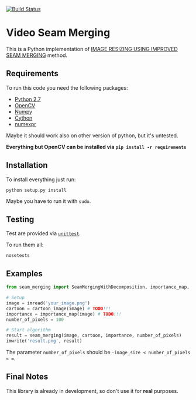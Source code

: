 [![Build Status](https://travis-ci.org/PNProductions/video-seam-merging.svg?branch=master)](https://travis-ci.org/PNProductions/video-seam-merging)

Video Seam Merging
======
This is a Python implementation of [IMAGE RESIZING USING IMPROVED SEAM MERGING](http://www.mirlab.org/conference_papers/International_Conference/ICASSP%202012/pdfs/0001261.pdf) method.

Requirements
------------------
To run this code you need the following packages:

* [Python 2.7](https://www.python.org/download/releases/2.7/)
* [OpenCV](http://opencv.org/)
* [Numpy](http://www.numpy.org/)
* [Cython](https://github.com/pmneila/PyMaxflow)
* [numexpr](https://github.com/pydata/numexpr)

Maybe it should work also on other version of python, but it's untested.

**Everything but OpenCV can be installed via `pip install -r requirements`**

Installation
-----------------
To install everything just run:

```shell
python setup.py install
```

Maybe you have to run it with `sudo`.

Testing
-----------------
Test are provided via [`unittest`](https://docs.python.org/2/library/unittest.html).

To run them all:

```shell
nosetests
```

Examples
-----------------

```python
from seam_merging import SeamMergingWithDecomposition, importance_map, cartoon_image

# Setup
image = imread('your_image.png')
cartoon = cartoon_image(image) # TODO!!!
importance = importance_map(image) # TODO!!!
number_of_pixels = 100

# Start algorithm
result = seam_merging(image, cartoon, importance, number_of_pixels)
imwrite('result.png', result)
```

The parameter `number_of_pixels` should be `-image_size < number_of_pixels < ∞`.


Final Notes
-----------------
This library is already in development, so don't use it for __real__ purposes.
